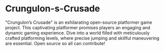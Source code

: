 # Crungulon-s-Crusade
"Crungulon’s Crusade" is an exhilarating open-source platformer game project. This captivating platformer promises players an engaging and dynamic gaming experience. Dive into a world filled with meticulously crafted platforming levels, where precise jumping and skillful maneuvering are essential. Open source so all can contribute!
